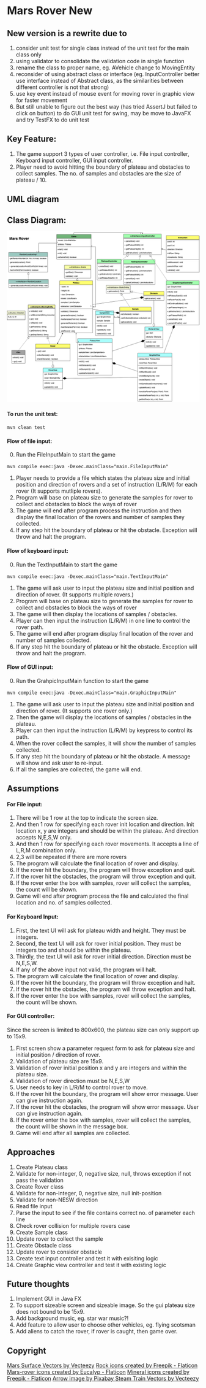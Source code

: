# Mars Rover New
## New version is a rewrite due to
1. consider unit test for single class instead of the unit test for the main class only
2. using validator to consolidate the validation code in single function
3. rename the class to proper name, eg. AVehicle change to MovingEntity
4. reconsider of using abstract class or interface (eg. InputController better use interface instead of Abstract class, as the similarities between different controller is not that strong)
5. use key event instead of mouse event for moving rover in graphic view for faster movement
6. But still unable to figure out the best way (has tried AssertJ but failed to click on button) to do GUI unit test for swing, may be move to JavaFX and try TestFX to do unit test

## Key Feature:
1. The game support 3 types of user controller, i.e.
   File input controller, Keyboard input controller, GUI input controller.
2. Player need to avoid hitting the boundary of plateau and obstacles to collect samples. The no. of samples and obstacles are the size of plateau / 10.

## UML diagram
## Class Diagram:
![class diagram](mars-rover-new.drawio.png)

#### To run the unit test:
```
mvn clean test
```

#### Flow of file input:
0. Run the FileInputMain to start the game
```
mvn compile exec:java -Dexec.mainClass="main.FileInputMain"
```
1. Player needs to provide a file which states the plateau size and initial position and direction of rovers and a set of instruction (L/R/M) for each rover (It supports mutliple rovers).
2. Program will base on plateau size to generate the samples for rover to collect and obstacles to block the ways of rover
3. The game will end after program process the instruction and then display the final location of the rovers and number of samples they collected.
4. If any step hit the boundary of plateau or hit the obstacle. Exception will throw and halt the program.

#### Flow of keyboard input:
0. Run the TextInputMain to start the game
```
mvn compile exec:java -Dexec.mainClass="main.TextInputMain"
```
1. The game will ask user to input the plateau size and initial position and direction of rover. (It supports multiple rovers.)
2. Program will base on plateau size to generate the samples for rover to collect and obstacles to block the ways of rover
3. The game will then display the locations of samples / obstacles.
4. Player can then input the instruction (L/R/M) in one line to control the rover path.
5. The game will end after program display final location of the rover and number of samples collected.
6. If any step hit the boundary of plateau or hit the obstacle. Exception will throw and halt the program.

#### Flow of GUI input:
0. Run the GrahpicInputMain function to start the game
```
mvn compile exec:java -Dexec.mainClass="main.GraphicInputMain"
```
1. The game will ask user to input the plateau size and initial position and direction of rover. (It supports one rover only.)
2. Then the game will display the locations of samples / obstacles in the plateau.
3. Player can then input the instruction (L/R/M) by keypress to control its path.
4. When the rover collect the samples, it will show the number of samples collected.
5. If any step hit the boundary of plateau or hit the obstacle. A message will show and ask user to re-input.
6. If all the samples are collected, the game will end.

## Assumptions
#### For File input:
1. There will be 1 row at the top to indicate the screen size.
2. And then 1 row for specifying each rover init location and direction.
   Init location x, y are integers and should be within the plateau. And direction accepts N,E,S,W only.
3. And then 1 row for specifying each rover movements. It accepts a line of L,R,M combination only.
4. 2,3 will be repeated if there are more rovers
5. The program will calculate the final location of rover and display.
6. If the rover hit the boundary, the program will throw exception and quit.
7. If the rover hit the obstacles, the program will throw exception and quit.
8. If the rover enter the box with samples, rover will collect the samples, the count will be shown.
9. Game will end after program process the file and calculated the final location and no. of samples collected.

#### For Keyboard Input:
1. First, the text UI will ask for plateau width and height. They must be integers.
2. Second, the text UI will ask for rover initial position. They must be integers too and should be within the plateau.
3. Thirdly, the text UI will ask for rover initial direction. Direction must be N,E,S,W.
4. If any of the above input not valid, the program will halt.
5. The program will calculate the final location of rover and display.
6. If the rover hit the boundary, the program will throw exception and halt.
7. If the rover hit the obstacles, the program will throw exception and halt.
8. If the rover enter the box with samples, rover will collect the samples, the count will be shown.

#### For GUI controller:
Since the screen is limited to 800x600, the plateau size can only support up to 15x9.
1. First screen show a parameter request form to ask for plateau size and initial position / direction of rover.
2. Validation of plateau size are 15x9.
3. Validation of rover initial position x and y are integers and within the plateau size.
4. Validation of rover direction must be N,E,S,W
5. User needs to key in L/R/M to control rover to move.
6. If the rover hit the boundary, the program will show error message. User can give instruction again.
7. If the rover hit the obstacles, the program will show error message. User can give instruction again.
8. If the rover enter the box with samples, rover will collect the samples, the count will be shown in the message box.
9. Game will end after all samples are collected.

## Approaches
1. Create Plateau class
2. Validate for non-integer, 0, negative size, null, throws exception if not pass the validation
3. Create Rover class
4. Validate for non-integer, 0, negative size, null init-position
5. Validate for non-NESW direction
6. Read file input
7. Parse the input to see if the file contains correct no. of parameter each line
8. Check rover collision for multiple rovers case
9. Create Sample class
10. Update rover to collect the sample
11. Create Obstacle class 
12. Update rover to consider obstacle 
13. Create text input controller and test it with exisiting logic
14. Create Graphic view controller and test it with existing logic

## Future thoughts
1. Implement GUI in Java FX
2. To support sizeable screen and sizeable image. So the gui plateau size does not bound to be 15x9.
3. Add background music, eg. star war music?!
4. Add feature to allow user to choose other vehicles, eg. flying scotsman
5. Add aliens to catch the rover, if rover is caught, then game over.

## Copyright
<a href="https://www.vecteezy.com/free-vector/mars-surface">Mars Surface Vectors by Vecteezy</a>
<a href="https://www.flaticon.com/free-icons/rock" title="rock icons">Rock icons created by Freepik - Flaticon</a>
<a href="https://www.flaticon.com/free-icons/mars-rover" title="mars-rover icons">Mars-rover icons created by Eucalyp - Flaticon</a>
<a href="https://www.flaticon.com/free-icons/mineral" title="mineral icons">Mineral icons created by Freepik - Flaticon</a>
<a href="https://pixabay.com/vectors/arrow-go-icon-icons-matt-next-1294468/">Arrow image by Pixabay </a>
<a href="https://www.vecteezy.com/free-vector/steam-train">Steam Train Vectors by Vecteezy</a>

